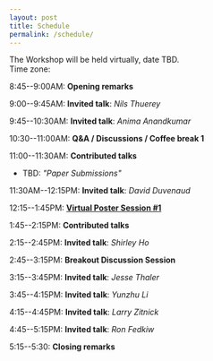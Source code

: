 ```yaml
---
layout: post
title: Schedule
permalink: /schedule/
---
```


The Workshop will be held virtually, date TBD.<br>
Time zone:

8:45--9:00AM: **Opening remarks**

9:00--9:45AM: **Invited talk**: *Nils Thuerey*

9:45--10:30AM: **Invited talk**: *Anima Anandkumar*

10:30--11:00AM: **Q&A / Discussions / Coffee break 1**

11:00--11:30AM: **Contributed talks**
* TBD: _"Paper Submissions"_

11:30AM--12:15PM: **Invited talk**: *David Duvenaud*

12:15--1:45PM: [**Virtual Poster Session #1**](/papers)

1:45--2:15PM: **Contributed talks**

2:15--2:45PM: **Invited talk**: *Shirley Ho* 

2:45--3:15PM: **Breakout Discussion Session**

3:15--3:45PM: **Invited talk**: *Jesse Thaler*

3:45--4:15PM: **Invited talk**: *Yunzhu Li* 

4:15--4:45PM: **Invited talk**: *Larry Zitnick* 

4:45--5:15PM: **Invited talk**: *Ron Fedkiw* 

5:15--5:30: **Closing remarks**
